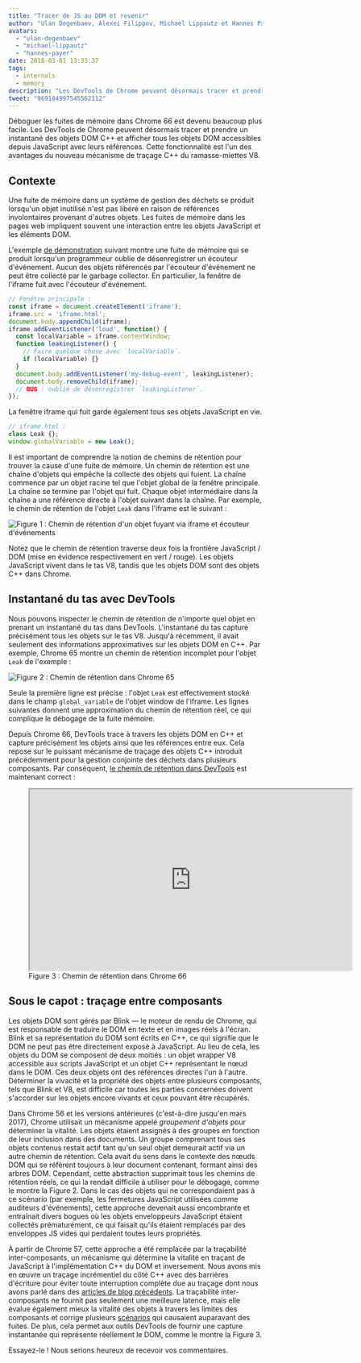 ```yaml
---
title: "Tracer de JS au DOM et revenir"
author: "Ulan Degenbaev, Alexei Filippov, Michael Lippautz et Hannes Payer — la communauté du DOM"
avatars:
  - "ulan-degenbaev"
  - "michael-lippautz"
  - "hannes-payer"
date: 2018-03-01 13:33:37
tags:
  - internals
  - memory
description: "Les DevTools de Chrome peuvent désormais tracer et prendre un instantané des objets DOM C++ et afficher tous les objets DOM accessibles depuis JavaScript avec leurs références."
tweet: "969184997545562112"
---
```

Déboguer les fuites de mémoire dans Chrome 66 est devenu beaucoup plus facile. Les DevTools de Chrome peuvent désormais tracer et prendre un instantané des objets DOM C++ et afficher tous les objets DOM accessibles depuis JavaScript avec leurs références. Cette fonctionnalité est l'un des avantages du nouveau mécanisme de traçage C++ du ramasse-miettes V8.

<!--truncate-->
## Contexte

Une fuite de mémoire dans un système de gestion des déchets se produit lorsqu'un objet inutilisé n'est pas libéré en raison de références involontaires provenant d'autres objets. Les fuites de mémoire dans les pages web impliquent souvent une interaction entre les objets JavaScript et les éléments DOM.

L'exemple [de démonstration](https://ulan.github.io/misc/leak.html) suivant montre une fuite de mémoire qui se produit lorsqu'un programmeur oublie de désenregistrer un écouteur d'événement. Aucun des objets référencés par l'écouteur d'événement ne peut être collecté par le garbage collector. En particulier, la fenêtre de l'iframe fuit avec l'écouteur d'événement.

```js
// Fenêtre principale :
const iframe = document.createElement('iframe');
iframe.src = 'iframe.html';
document.body.appendChild(iframe);
iframe.addEventListener('load', function() {
  const localVariable = iframe.contentWindow;
  function leakingListener() {
    // Faire quelque chose avec `localVariable`.
    if (localVariable) {}
  }
  document.body.addEventListener('my-debug-event', leakingListener);
  document.body.removeChild(iframe);
  // BUG : oublié de désenregistrer `leakingListener`.
});
```

La fenêtre iframe qui fuit garde également tous ses objets JavaScript en vie.

```js
// iframe.html :
class Leak {};
window.globalVariable = new Leak();
```

Il est important de comprendre la notion de chemins de rétention pour trouver la cause d'une fuite de mémoire. Un chemin de rétention est une chaîne d'objets qui empêche la collecte des objets qui fuient. La chaîne commence par un objet racine tel que l'objet global de la fenêtre principale. La chaîne se termine par l'objet qui fuit. Chaque objet intermédiaire dans la chaîne a une référence directe à l'objet suivant dans la chaîne. Par exemple, le chemin de rétention de l'objet `Leak` dans l'iframe est le suivant :

![Figure 1 : Chemin de rétention d'un objet fuyant via `iframe` et écouteur d'événements](/_img/tracing-js-dom/retaining-path.svg)

Notez que le chemin de rétention traverse deux fois la frontière JavaScript / DOM (mise en évidence respectivement en vert / rouge). Les objets JavaScript vivent dans le tas V8, tandis que les objets DOM sont des objets C++ dans Chrome.

## Instantané du tas avec DevTools

Nous pouvons inspecter le chemin de rétention de n'importe quel objet en prenant un instantané du tas dans DevTools. L'instantané du tas capture précisément tous les objets sur le tas V8. Jusqu'à récemment, il avait seulement des informations approximatives sur les objets DOM en C++. Par exemple, Chrome 65 montre un chemin de rétention incomplet pour l'objet `Leak` de l'exemple :

![Figure 2 : Chemin de rétention dans Chrome 65](/_img/tracing-js-dom/chrome-65.png)

Seule la première ligne est précise : l'objet `Leak` est effectivement stocké dans le champ `global_variable` de l'objet window de l'iframe. Les lignes suivantes donnent une approximation du chemin de rétention réel, ce qui complique le débogage de la fuite mémoire.

Depuis Chrome 66, DevTools trace à travers les objets DOM en C++ et capture précisément les objets ainsi que les références entre eux. Cela repose sur le puissant mécanisme de traçage des objets C++ introduit précédemment pour la gestion conjointe des déchets dans plusieurs composants. Par conséquent, [le chemin de rétention dans DevTools](https://www.youtube.com/watch?v=ixadA7DFCx8) est maintenant correct :

<figure>
  <div class="video video-16:9">
    <iframe src="https://www.youtube.com/embed/ixadA7DFCx8" width="640" height="360" loading="lazy"></iframe>
  </div>
  <figcaption>Figure 3 : Chemin de rétention dans Chrome 66</figcaption>
</figure>

## Sous le capot : traçage entre composants

Les objets DOM sont gérés par Blink — le moteur de rendu de Chrome, qui est responsable de traduire le DOM en texte et en images réels à l'écran. Blink et sa représentation du DOM sont écrits en C++, ce qui signifie que le DOM ne peut pas être directement exposé à JavaScript. Au lieu de cela, les objets du DOM se composent de deux moitiés : un objet wrapper V8 accessible aux scripts JavaScript et un objet C++ représentant le nœud dans le DOM. Ces deux objets ont des références directes l'un à l'autre. Déterminer la vivacité et la propriété des objets entre plusieurs composants, tels que Blink et V8, est difficile car toutes les parties concernées doivent s'accorder sur les objets encore vivants et ceux pouvant être récupérés.

Dans Chrome 56 et les versions antérieures (c'est-à-dire jusqu'en mars 2017), Chrome utilisait un mécanisme appelé _groupement d'objets_ pour déterminer la vitalité. Les objets étaient assignés à des groupes en fonction de leur inclusion dans des documents. Un groupe comprenant tous ses objets contenus restait actif tant qu'un seul objet demeurait actif via un autre chemin de rétention. Cela avait du sens dans le contexte des nœuds DOM qui se réfèrent toujours à leur document contenant, formant ainsi des arbres DOM. Cependant, cette abstraction supprimait tous les chemins de rétention réels, ce qui la rendait difficile à utiliser pour le débogage, comme le montre la Figure 2. Dans le cas des objets qui ne correspondaient pas à ce scénario (par exemple, les fermetures JavaScript utilisées comme auditeurs d'événements), cette approche devenait aussi encombrante et entraînait divers bogues où les objets enveloppeurs JavaScript étaient collectés prématurément, ce qui faisait qu'ils étaient remplacés par des enveloppes JS vides qui perdaient toutes leurs propriétés.

À partir de Chrome 57, cette approche a été remplacée par la traçabilité inter-composants, un mécanisme qui détermine la vitalité en traçant de JavaScript à l'implémentation C++ du DOM et inversement. Nous avons mis en œuvre un traçage incrémentiel du côté C++ avec des barrières d'écriture pour éviter toute interruption complète due au traçage dont nous avons parlé dans des [articles de blog précédents](/blog/orinoco-parallel-scavenger). La traçabilité inter-composants ne fournit pas seulement une meilleure latence, mais elle évalue également mieux la vitalité des objets à travers les limites des composants et corrige plusieurs [scénarios](https://bugs.chromium.org/p/chromium/issues/detail?id=501866) qui causaient auparavant des fuites. De plus, cela permet aux outils DevTools de fournir une capture instantanée qui représente réellement le DOM, comme le montre la Figure 3.

Essayez-le ! Nous serions heureux de recevoir vos commentaires.
